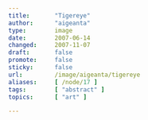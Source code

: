 ```yaml
---
title:       "Tigereye"
author:      "aigeanta"
type:        image
date:        2007-06-14
changed:     2007-11-07
draft:       false
promote:     false
sticky:      false
url:         /image/aigeanta/tigereye
aliases:     [ /node/17 ]
tags:        [ "abstract" ]
topics:      [ "art" ]

---
```



